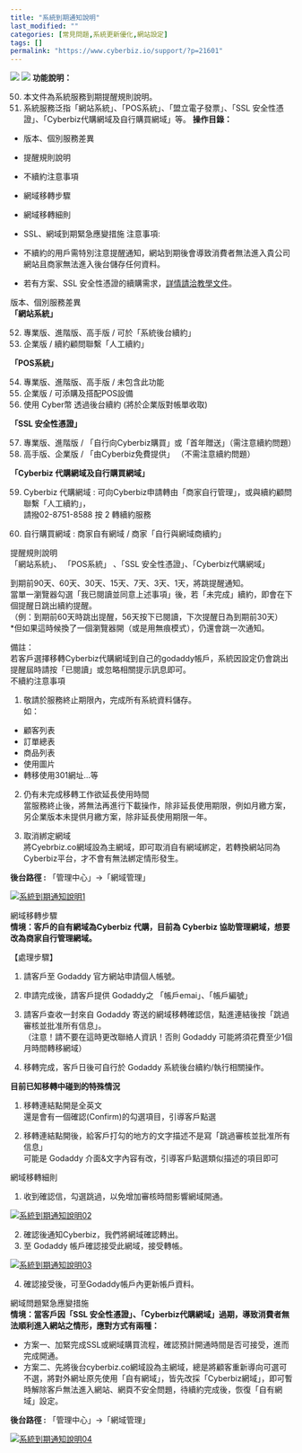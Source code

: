 ```yaml
---
title: "系統到期通知說明"
last_modified: ""
categories: [常見問題,系統更新優化,網站設定]
tags: []
permalink: "https://www.cyberbiz.io/support/?p=21601"
---
```


![](https://www.cyberbiz.io/support/wp-content/uploads/2021/09/wp-主視覺bar-1024x321.png) ![](https://www.cyberbiz.io/support/wp-content/uploads/2021/08/全版本.png) **功能說明：**  

50. 本文件為系統服務到期提醒規則說明。 
51. 系統服務泛指「網站系統」、「POS系統」、「盟立電子發票」、「SSL 安全性憑證」、「Cyberbiz代購網域及自行購買網域」等。 
**操作目錄：**

* 版本、個別服務差異
* 提醒規則說明
* 不續約注意事項
* 網域移轉步驟
* 網域移轉細則
* SSL、網域到期緊急應變措施
注意事項:  

* 不續約的用戶需特別注意提醒通知，網站到期後會導致消費者無法進入貴公司網站且商家無法進入後台儲存任何資料。
* 若有方案、SSL 安全性憑證的續購需求，[詳情請洽教學文件](https://www.cyberbiz.io/support/?p=44090)。

版本、個別服務差異  
**「網站系統」**

52. 專業版、進階版、高手版 / 可於「系統後台續約」
53. 企業版 / 續約顧問聯繫「人工續約」


**「POS系統」**

54. 專業版、進階版、高手版 / 未包含此功能
55. 企業版 / 可添購及搭配POS設備
56. 使用 Cyber幣 透過後台續約 (將於企業版對帳單收取)


**「SSL 安全性憑證」**

57. 專業版、進階版 / 「自行向Cyberbiz購買」或「首年贈送」（需注意續約問題） 
58. 高手版、企業版 / 「由Cyberbiz免費提供」 （不需注意續約問題） 


**「Cyberbiz 代購網域及自行購買網域」**

59. Cyberbiz 代購網域 : 可向Cyberbiz申請轉由「商家自行管理」，或與續約顧問聯繫「人工續約」，  
請撥02-8751-8588 按 2 轉續約服務

60. 自行購買網域 : 商家自有網域 / 商家「自行與網域商續約」


提醒規則說明  
「網站系統」、 「POS系統」 、「SSL 安全性憑證」、「Cyberbiz代購網域」  

到期前90天、60天、30天、15天、7天、3天、1天，將跳提醒通知。  
當單一瀏覽器勾選「我已閱讀並同意上述事項」後，若「未完成」續約，即會在下個提醒日跳出續約提醒。  
（例：到期前60天時跳出提醒，56天按下已閱讀，下次提醒日為到期前30天）  
*但如果這時候換了一個瀏覽器開（或是用無痕模式），仍還會跳一次通知。  

備註：  
若客戶選擇移轉Cyberbiz代購網域到自己的godaddy帳戶，系統因設定仍會跳出提醒屆時請按「已閱讀」或忽略相關提示訊息即可。  
不續約注意事項  

1. 敬請於服務終止期限內，完成所有系統資料儲存。  
如：

* 顧客列表
* 訂單總表
* 商品列表
* 使用圖片
* 轉移使用301網址…等


2. 仍有未完成移轉工作欲延長使用時間  
當服務終止後，將無法再進行下載操作，除非延長使用期限，例如月繳方案，另企業版本未提供月繳方案，除非延長使用期限一年。



3. 取消綁定網域  
將Cyebrbiz.co網域設為主網域，即可取消自有網域綁定，若轉換網站同為Cyberbiz平台，才不會有無法綁定情形發生。  

**後台路徑 :** 「管理中心」→「網域管理」  

[![系統到期通知說明1](https://www.cyberbiz.io/support/wp-content/uploads/系統到期通知說明01.png)](https://www.cyberbiz.io/support/wp-content/uploads/系統到期通知說明01.png)



網域移轉步驟  
**情境：客戶的自有網域為Cyberbiz 代購，目前為 Cyberbiz 協助管理網域，想要改為商家自行管理網域。**  

【處理步驟】  

1. 請客戶至 Godaddy 官方網站申請個人帳號。
2. 申請完成後，請客戶提供 Godaddy之 「帳戶emai」、「帳戶編號」
3. 請客戶查收一封來自 Godaddy 寄送的網域移轉確認信，點進連結後按「跳過審核並批准所有信息」。  
（注意！請不要在這時更改聯絡人資訊！否則 Godaddy 可能將須花費至少1個月時間轉移網域）

4. 移轉完成，客戶日後可自行於 Godaddy 系統後台續約/執行相關操作。

**目前已知移轉中碰到的特殊情況**  

1. 移轉連結點開是全英文  
還是會有一個確認(Confirm)的勾選項目，引導客戶點選

2. 移轉連結點開後，給客戶打勾的地方的文字描述不是寫「跳過審核並批准所有信息」  
可能是 Godaddy 介面&文字內容有改，引導客戶點選類似描述的項目即可



網域移轉細則  

1. 收到確認信，勾選跳過，以免增加審核時間影響網域開通。  

[![系統到期通知說明02](https://www.cyberbiz.io/support/wp-content/uploads/2021/10/系統到期通知說明02.png)](https://www.cyberbiz.io/support/wp-content/uploads/2021/10/系統到期通知說明02.png)

2. 確認後通知Cyberbiz，我們將網域確認轉出。
3. 至 Godaddy 帳戶確認接受此網域，接受轉帳。  

[![系統到期通知說明03](https://www.cyberbiz.io/support/wp-content/uploads/2021/10/系統到期通知說明03.png)](https://www.cyberbiz.io/support/wp-content/uploads/2021/10/系統到期通知說明03.png)

4. 確認接受後，可至Godaddy帳戶內更新帳戶資料。


網域問題緊急應變措施  
**情境：當客戶因「SSL 安全性憑證」、「Cyberbiz代購網域」過期，導致消費者無法順利進入網站之情形，應對方式有兩種：**  


* 方案一、加緊完成SSL或網域購買流程，確認預計開通時間是否可接受，進而完成開通。
* 方案二、先將後台cyberbiz.co網域設為主網域，總是將顧客重新導向可選可不選，將對外網址原先使用「自有網域」，皆先改採「Cyberbiz網域」，即可暫時解除客戶無法進入網站、網頁不安全問題，待續約完成後，恢復「自有網域」設定。  

**後台路徑 :** 「管理中心」→「網域管理」  

[![系統到期通知說明04](https://www.cyberbiz.io/support/wp-content/uploads/系統到期通知說明01.png)](https://www.cyberbiz.io/support/wp-content/uploads/系統到期通知說明01.png)

